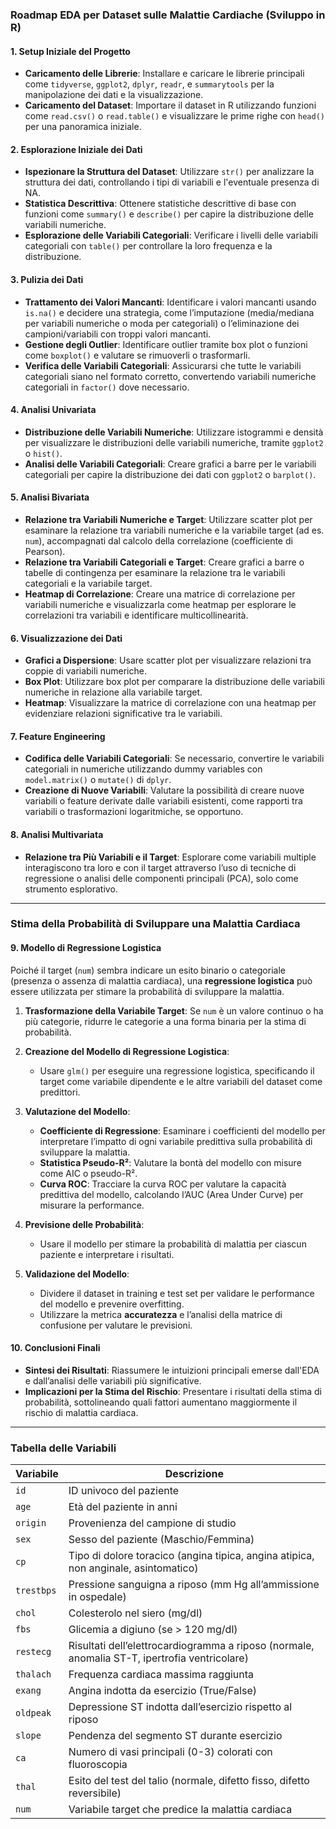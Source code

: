 ### Roadmap EDA per Dataset sulle Malattie Cardiache (Sviluppo in R)

#### 1. **Setup Iniziale del Progetto**
- **Caricamento delle Librerie**: Installare e caricare le librerie principali come `tidyverse`, `ggplot2`, `dplyr`, `readr`, e `summarytools` per la manipolazione dei dati e la visualizzazione.
- **Caricamento del Dataset**: Importare il dataset in R utilizzando funzioni come `read.csv()` o `read.table()` e visualizzare le prime righe con `head()` per una panoramica iniziale.

#### 2. **Esplorazione Iniziale dei Dati**
- **Ispezionare la Struttura del Dataset**: Utilizzare `str()` per analizzare la struttura dei dati, controllando i tipi di variabili e l'eventuale presenza di NA.
- **Statistica Descrittiva**: Ottenere statistiche descrittive di base con funzioni come `summary()` e `describe()` per capire la distribuzione delle variabili numeriche.
- **Esplorazione delle Variabili Categoriali**: Verificare i livelli delle variabili categoriali con `table()` per controllare la loro frequenza e la distribuzione.

#### 3. **Pulizia dei Dati**
- **Trattamento dei Valori Mancanti**: Identificare i valori mancanti usando `is.na()` e decidere una strategia, come l’imputazione (media/mediana per variabili numeriche o moda per categoriali) o l’eliminazione dei campioni/variabili con troppi valori mancanti.
- **Gestione degli Outlier**: Identificare outlier tramite box plot o funzioni come `boxplot()` e valutare se rimuoverli o trasformarli.
- **Verifica delle Variabili Categoriali**: Assicurarsi che tutte le variabili categoriali siano nel formato corretto, convertendo variabili numeriche categoriali in `factor()` dove necessario.

#### 4. **Analisi Univariata**
- **Distribuzione delle Variabili Numeriche**: Utilizzare istogrammi e densità per visualizzare le distribuzioni delle variabili numeriche, tramite `ggplot2` o `hist()`.
- **Analisi delle Variabili Categoriali**: Creare grafici a barre per le variabili categoriali per capire la distribuzione dei dati con `ggplot2` o `barplot()`.

#### 5. **Analisi Bivariata**
- **Relazione tra Variabili Numeriche e Target**: Utilizzare scatter plot per esaminare la relazione tra variabili numeriche e la variabile target (ad es. `num`), accompagnati dal calcolo della correlazione (coefficiente di Pearson).
- **Relazione tra Variabili Categoriali e Target**: Creare grafici a barre o tabelle di contingenza per esaminare la relazione tra le variabili categoriali e la variabile target.
- **Heatmap di Correlazione**: Creare una matrice di correlazione per variabili numeriche e visualizzarla come heatmap per esplorare le correlazioni tra variabili e identificare multicollinearità.

#### 6. **Visualizzazione dei Dati**
- **Grafici a Dispersione**: Usare scatter plot per visualizzare relazioni tra coppie di variabili numeriche.
- **Box Plot**: Utilizzare box plot per comparare la distribuzione delle variabili numeriche in relazione alla variabile target.
- **Heatmap**: Visualizzare la matrice di correlazione con una heatmap per evidenziare relazioni significative tra le variabili.

#### 7. **Feature Engineering**
- **Codifica delle Variabili Categoriali**: Se necessario, convertire le variabili categoriali in numeriche utilizzando dummy variables con `model.matrix()` o `mutate()` di `dplyr`.
- **Creazione di Nuove Variabili**: Valutare la possibilità di creare nuove variabili o feature derivate dalle variabili esistenti, come rapporti tra variabili o trasformazioni logaritmiche, se opportuno.

#### 8. **Analisi Multivariata**
- **Relazione tra Più Variabili e il Target**: Esplorare come variabili multiple interagiscono tra loro e con il target attraverso l’uso di tecniche di regressione o analisi delle componenti principali (PCA), solo come strumento esplorativo.

---

### Stima della Probabilità di Sviluppare una Malattia Cardiaca

#### 9. **Modello di Regressione Logistica**
Poiché il target (`num`) sembra indicare un esito binario o categoriale (presenza o assenza di malattia cardiaca), una **regressione logistica** può essere utilizzata per stimare la probabilità di sviluppare la malattia.

1. **Trasformazione della Variabile Target**: Se `num` è un valore continuo o ha più categorie, ridurre le categorie a una forma binaria per la stima di probabilità.
   
2. **Creazione del Modello di Regressione Logistica**:
   - Usare `glm()` per eseguire una regressione logistica, specificando il target come variabile dipendente e le altre variabili del dataset come predittori.
   
3. **Valutazione del Modello**:
   - **Coefficiente di Regressione**: Esaminare i coefficienti del modello per interpretare l’impatto di ogni variabile predittiva sulla probabilità di sviluppare la malattia.
   - **Statistica Pseudo-R²**: Valutare la bontà del modello con misure come AIC o pseudo-R².
   - **Curva ROC**: Tracciare la curva ROC per valutare la capacità predittiva del modello, calcolando l’AUC (Area Under Curve) per misurare la performance.

4. **Previsione delle Probabilità**:
   - Usare il modello per stimare la probabilità di malattia per ciascun paziente e interpretare i risultati.
   
5. **Validazione del Modello**:
   - Dividere il dataset in training e test set per validare le performance del modello e prevenire overfitting.
   - Utilizzare la metrica **accuratezza** e l’analisi della matrice di confusione per valutare le previsioni.

#### 10. **Conclusioni Finali**
- **Sintesi dei Risultati**: Riassumere le intuizioni principali emerse dall'EDA e dall’analisi delle variabili più significative.
- **Implicazioni per la Stima del Rischio**: Presentare i risultati della stima di probabilità, sottolineando quali fattori aumentano maggiormente il rischio di malattia cardiaca.

---

### Tabella delle Variabili

| Variabile  | Descrizione                                                                                  |
|------------|----------------------------------------------------------------------------------------------|
| `id`       | ID univoco del paziente                                                                      |
| `age`      | Età del paziente in anni                                                                     |
| `origin`   | Provenienza del campione di studio                                                           |
| `sex`      | Sesso del paziente (Maschio/Femmina)                                                         |
| `cp`       | Tipo di dolore toracico (angina tipica, angina atipica, non anginale, asintomatico)           |
| `trestbps` | Pressione sanguigna a riposo (mm Hg all’ammissione in ospedale)                              |
| `chol`     | Colesterolo nel siero (mg/dl)                                                                |
| `fbs`      | Glicemia a digiuno (se > 120 mg/dl)                                                          |
| `restecg`  | Risultati dell’elettrocardiogramma a riposo (normale, anomalia ST-T, ipertrofia ventricolare) |
| `thalach`  | Frequenza cardiaca massima raggiunta                                                         |
| `exang`    | Angina indotta da esercizio (True/False)                                                     |
| `oldpeak`  | Depressione ST indotta dall’esercizio rispetto al riposo                                      |
| `slope`    | Pendenza del segmento ST durante esercizio                                                   |
| `ca`       | Numero di vasi principali (0-3) colorati con fluoroscopia                                    |
| `thal`     | Esito del test del talio (normale, difetto fisso, difetto reversibile)                       |
| `num`      | Variabile target che predice la malattia cardiaca                                             |